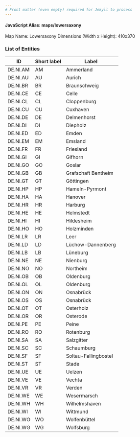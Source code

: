 ```yaml
---
# Front matter (even empty) required for Jekyll to process
---
```


#### JavaScript Alias: maps/lowersaxony

Map Name: Lowersaxony
Dimensions (Width x Height): 410x370





### List of Entities

ID | Short label | Label
---|---|---|
DE.NI.AM|AM|Ammerland
DE.NI.AU|AU|Aurich
DE.NI.BR|BR|Braunschweig
DE.NI.CE|CE|Celle
DE.NI.CL|CL|Cloppenburg
DE.NI.CU|CU|Cuxhaven
DE.NI.DE|DE|Delmenhorst
DE.NI.DI|DI|Diepholz
DE.NI.ED|ED|Emden
DE.NI.EM|EM|Emsland
DE.NI.FR|FR|Friesland
DE.NI.GI|GI|Gifhorn
DE.NI.GO|GO|Goslar
DE.NI.GB|GB|Grafschaft Bentheim
DE.NI.GT|GT|Göttingen
DE.NI.HP|HP|Hameln-Pyrmont
DE.NI.HA|HA|Hanover
DE.NI.HR|HR|Harburg
DE.NI.HE|HE|Helmstedt
DE.NI.HI|HI|Hildesheim
DE.NI.HO|HO|Holzminden
DE.NI.LR|LR|Leer
DE.NI.LD|LD|Lüchow-Dannenberg
DE.NI.LB|LB|Lüneburg
DE.NI.NE|NE|Nienburg
DE.NI.NO|NO|Northeim
DE.NI.OB|OB|Oldenburg
DE.NI.OL|OL|Oldenburg
DE.NI.ON|ON|Osnabrück
DE.NI.OS|OS|Osnabrück
DE.NI.OT|OT|Osterholz
DE.NI.OR|OR|Osterode
DE.NI.PE|PE|Peine
DE.NI.RO|RO|Rotenburg
DE.NI.SA|SA|Salzgitter
DE.NI.SC|SC|Schaumburg
DE.NI.SF|SF|Soltau-Fallingbostel
DE.NI.ST|ST|Stade
DE.NI.UE|UE|Uelzen
DE.NI.VE|VE|Vechta
DE.NI.VR|VR|Verden
DE.NI.WE|WE|Wesermarsch
DE.NI.WH|WH|Wilhelmshaven
DE.NI.WI|WI|Wittmund
DE.NI.WO|WO|Wolfenbüttel
DE.NI.WG|WG|Wolfsburg

